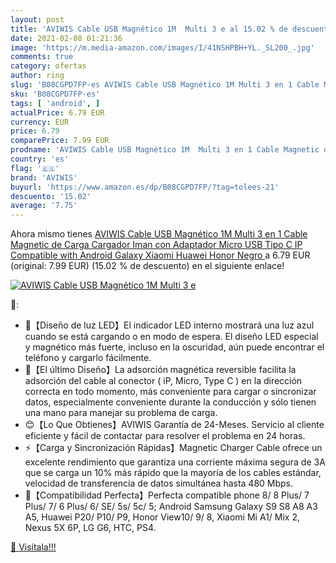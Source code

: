 ```yaml
---
layout: post
title: 'AVIWIS Cable USB Magnético 1M  Multi 3 e al 15.02 % de descuento'
date: 2021-02-08 01:21:36
image: 'https://m.media-amazon.com/images/I/41NSHPBH+YL._SL200_.jpg'
comments: true
category: ofertas
author: ring
slug: 'B08CGPD7FP-es AVIWIS Cable USB Magnético 1M Multi 3 en 1 Cable Magnetic...'
sku: 'B08CGPD7FP-es'
tags: [ 'android', ]
actualPrice: 6.79 EUR
currency: EUR
price: 6.79
comparePrice: 7.99 EUR
prodname: 'AVIWIS Cable USB Magnético 1M  Multi 3 en 1 Cable Magnetic de Carga Cargador Iman con Adaptador Micro USB Tipo C IP Compatible with Android Galaxy  Xiaomi  Huawei  Honor  Negro '
country: 'es'
flag: '🇪🇸'
brand: 'AVIWIS'
buyurl: 'https://www.amazon.es/dp/B08CGPD7FP/?tag=tolees-21'
descuento: '15.02'
average: '7.75'
---
```


Ahora mismo tienes [AVIWIS Cable USB Magnético 1M  Multi 3 en 1 Cable Magnetic de Carga Cargador Iman con Adaptador Micro USB Tipo C IP Compatible with Android Galaxy  Xiaomi  Huawei  Honor  Negro ](https://www.amazon.es/dp/B08CGPD7FP/?tag=tolees-21) a 6.79 EUR (original: 7.99 EUR) (15.02 %  de descuento) en el siguiente enlace!

[![AVIWIS Cable USB Magnético 1M  Multi 3 e](https://m.media-amazon.com/images/I/41NSHPBH+YL._SL200_.jpg)](https://www.amazon.es/dp/B08CGPD7FP/?tag=tolees-21)

🔎:

- 🎁【Diseño de luz LED】El indicador LED interno mostrará una luz azul cuando se está cargando o en modo de espera. El diseño LED especial y magnético más fuerte, incluso en la oscuridad, aún puede encontrar el teléfono y cargarlo fácilmente.
- 🧲【El último Diseño】La adsorción magnética reversible facilita la adsorción del cable al conector ( iP, Micro, Type C ) en la dirección correcta en todo momento, más conveniente para cargar o sincronizar datos, especialmente conveniente durante la conducción y sólo tienen una mano para manejar su problema de carga.
- 😊【Lo Que Obtienes】AVIWIS Garantía de 24-Meses. Servicio al cliente eficiente y fácil de contactar para resolver el problema en 24 horas.
- ⚡【Carga y Sincronización Rápidas】Magnetic Charger Cable ofrece un excelente rendimiento que garantiza una corriente máxima segura de 3A que se carga un 10% más rápido que la mayoría de los cables estándar, velocidad de transferencia de datos simultánea hasta 480 Mbps.
- 📱【Compatibilidad Perfecta】Perfecta compatible phone 8/ 8 Plus/ 7 Plus/ 7/ 6 Plus/ 6/ SE/ 5s/ 5c/ 5; Android Samsung Galaxy S9 S8 A8 A3 A5, Huawei P20/ P10/ P9, Honor View10/ 9/ 8, Xiaomi Mi A1/ Mix 2, Nexus 5X 6P, LG G6, HTC, PS4.

[🛒 Visítala!!!](https://www.amazon.es/dp/B08CGPD7FP/?tag=tolees-21)
